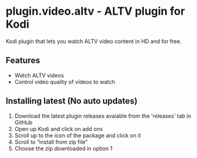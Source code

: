 # plugin.video.altv - ALTV plugin for Kodi

Kodi plugin that lets you watch ALTV video content in HD and for free.

## Features

* Watch ALTV videos
* Control video quality of videos to watch

## Installing latest (No auto updates)

1. Download the latest plugin releases avaiable from the 'releases' tab in GitHub
2. Open up Kodi and click on add ons
3. Scroll up to the icon of the package and click on it
4. Scroll to “install from zip file”
5. Choose the zip downloaded in option 1
